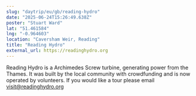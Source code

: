 ```yaml
---
slug: "daytrip/eu/gb/reading-hydro"
date: "2025-06-24T15:26:49.638Z"
poster: "Stuart Ward"
lat: "51.461584"
lng: "-0.964603"
location: "Caversham Weir, Reading"
title: "Reading Hydro"
external_url: https://readinghydro.org
---
```

Reading Hydro is a Archimedes Screw turbine, generating power from the Thames. It was built by the local community with crowdfunding and is now operated by volunteers. If you would like a tour please email visit@readinghydro.org
